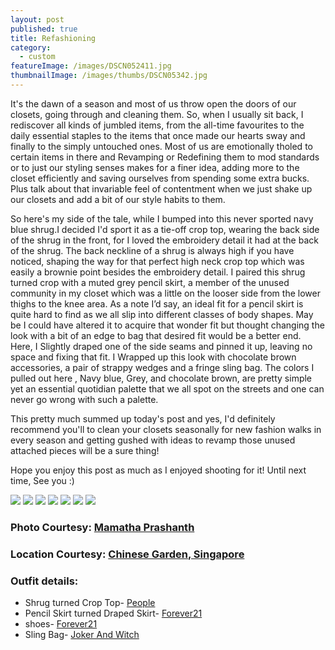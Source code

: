 ```yaml
---
layout: post
published: true
title: Refashioning
category:
  - custom
featureImage: /images/DSCN052411.jpg
thumbnailImage: /images/thumbs/DSCN05342.jpg
---
```



It's the dawn of a season and most of us throw open the doors of our closets, going through and cleaning them.
So, when I usually sit back, I rediscover all kinds of jumbled items, from the all-time favourites to the daily essential staples to the items that once made our hearts sway and finally to the simply untouched ones. Most of us are emotionally tholed to certain items in there and Revamping or Redefining them to mod standards or to just our styling senses makes for a finer idea, adding more to the closet efficiently and saving ourselves from spending some extra bucks.
Plus talk about that invariable feel of contentment when we just shake up our closets and add a bit of our style habits to them.

So here's my side of the tale, while I bumped into this never sported navy blue shrug.I decided I'd sport it as a tie-off crop top, wearing the back side of the shrug in the front, for I loved the embroidery detail it had at the back of the shrug. The back neckline of a shrug is always high if you have noticed, shaping the way for that perfect high neck crop top which was easily a brownie point besides the embroidery detail.
I paired this shrug turned crop with a muted grey pencil skirt, a member of the unused community in my closet which was a little on the looser side from the lower thighs to the knee area. As a note I’d say, an ideal fit for a pencil skirt is quite hard to find as we all slip into different classes of body shapes.
May be I could have altered it to acquire that wonder fit but thought changing the look with a bit of an edge to bag that desired fit would be a better end. Here, I Slightly draped one of the side seams and pinned it up, leaving no space and fixing that fit. I Wrapped up this look with chocolate brown accessories, a pair of strappy wedges and a fringe sling bag.
The colors I pulled out here , Navy blue, Grey, and chocolate brown, are pretty simple yet an essential quotidian palette that we all spot on the streets and one can never go wrong with such a palette.

This pretty much summed up today's post and yes, I'd definitely recommend you'll to clean your closets seasonally for new fashion walks in every season and getting gushed with ideas to revamp those unused attached pieces will be a sure thing!

Hope you enjoy this post as much as I enjoyed shooting for it!
Until next time, See you :)

![]({{site.baseurl}}/images/DSCN05341.jpg)
![]({{site.baseurl}}/images/DSCN0526.JPG)
![]({{site.baseurl}}/images/DSCN05291.JPG)
![]({{site.baseurl}}/images/DSCN05301.jpg)
![]({{site.baseurl}}/images/DSCN05361.jpg)
![]({{site.baseurl}}/images/DSCN05381.jpg)
![]({{site.baseurl}}/images/DSCN05471.jpg)

### Photo Courtesy: [Mamatha Prashanth](https://www.facebook.com/mamatha.prashanth)
### Location Courtesy: [Chinese Garden, Singapore](https://en.wikipedia.org/wiki/Chinese_Garden,_Singapore)

### Outfit details:
- Shrug turned Crop Top-            [People](https://www.peopleonline.co.in/?source=trendinclosing)
- Pencil Skirt turned Draped Skirt- [Forever21](http://www.forever21.com)
- shoes-                            [Forever21](http://www.forever21.com)
- Sling Bag-                        [Joker And Witch](https://jokerandwitch.com/collections/handbags/brown)
